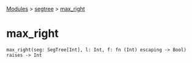 [Modules](../index.md) > [segtree](./index.md) > [max_right]()

# max_right

```
max_right(seg: SegTree[Int], l: Int, f: fn (Int) escaping -> Bool) raises -> Int
```
